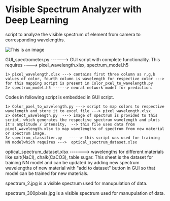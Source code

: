 # Visible Spectrum Analyzer with Deep Learning
script to analyze the visible spectrum of element from camera to corresponding wavelengths.

![This is an image]()


GUI_spectrometer.py   ------>  GUI script with complete functionality. This requires  ----> pixel_wavelength.xlsx, spectrum_model.h5

    1> pixel_wavelength.xlsx ---> contains first three column as r,g,b values of color, fourth column is wavelength for respective color ---> for this mapping script is present in Color_pxel_to_wavelength.py
    2> spectrum_model.h5 ------> neural network model for prediction.


Codes in following script is embedded in GUI script.

    1> Color_pxel_to_wavelength.py ---> script to map colors to respective wavelength and store it to excel file ---> pixel_wavelength.xlsx
    2> detect_wavelength.py  ---> image of spectrum is provided to this script, which generates the respective spectrum wavelength and plots it's amplitude / intensity,  --> this file uses data from pixel_wavelength.xlsx to map wavelengths of spectrum from new material or spectrum image.
    3> spectrum_classifier.py   -----> this script was used for training NN modelwhich requires --->  optical_spectrum_dataset.xlsx

optical_spectrum_dataset.xlsx  -------> wavelengths for different materials like salt(NaCl), chalk(CaCO3), table sugar. This sheet is the dataset for training NN model and can be updated by adding new spectrum wavelengths of new material with "add to dataset" button in GUI so that model can be trained for new materials.

spectrum_2.jpg is a visible spectrum used for manupulation of data.

spectrum_300pixels.jpg   is a visible spectrum used for manupulation of data.

